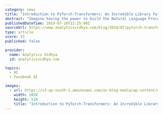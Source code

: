 ```yaml
---
category: news
title: "Introduction to PyTorch-Transformers: An Incredible Library for State-of-the-Art NLP (with Python code)"
abstract: "Imagine having the power to build the Natural Language Processing (NLP) model that powers Google Translate. What if I told you this can be done using just a few lines of code in Python? Sounds like an incredibly exciting opportunity. Well – we can now do ..."
publishedDateTime: 2019-07-18T12:25:00Z
sourceUrl: https://www.analyticsvidhya.com/blog/2019/07/pytorch-transformers-nlp-python/
type: article
score: 33
published: false

provider:
  name: Analytics Vidhya
  id: analyticsvidhya.com

topics:
  - AI
  - Facebook AI

images:
  - url: https://s3-ap-south-1.amazonaws.com/av-blog-media/wp-content/uploads/2019/07/pytorch-transformers.jpg
    width: 1020
    height: 520
    title: "Introduction to PyTorch-Transformers: An Incredible Library for State-of-the-Art NLP (with Python code)"
---
```

